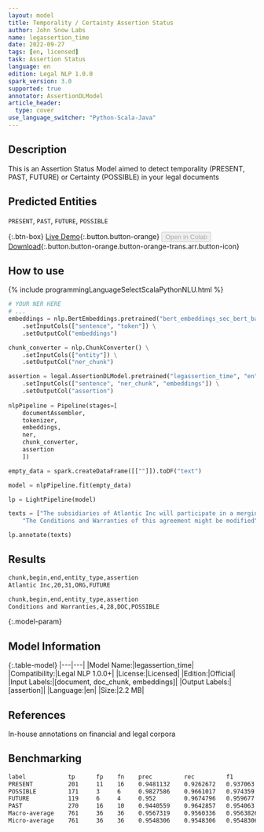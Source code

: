 ```yaml
---
layout: model
title: Temporality / Certainty Assertion Status
author: John Snow Labs
name: legassertion_time
date: 2022-09-27
tags: [en, licensed]
task: Assertion Status
language: en
edition: Legal NLP 1.0.0
spark_version: 3.0
supported: true
annotator: AssertionDLModel
article_header:
  type: cover
use_language_switcher: "Python-Scala-Java"
---
```


## Description

This is an Assertion Status Model aimed to detect temporality (PRESENT, PAST, FUTURE) or Certainty (POSSIBLE) in your legal documents

## Predicted Entities

`PRESENT`, `PAST`, `FUTURE`, `POSSIBLE`

{:.btn-box}
[Live Demo](https://demo.johnsnowlabs.com/legal/LEGASSERTION_TEMPORALITY){:.button.button-orange}
<button class="button button-orange" disabled>Open in Colab</button>
[Download](https://s3.amazonaws.com/auxdata.johnsnowlabs.com/legal/models/legassertion_time_en_1.0.0_3.0_1664274039847.zip){:.button.button-orange.button-orange-trans.arr.button-icon}

## How to use



<div class="tabs-box" markdown="1">
{% include programmingLanguageSelectScalaPythonNLU.html %}

```python
# YOUR NER HERE
# ...
embeddings = nlp.BertEmbeddings.pretrained("bert_embeddings_sec_bert_base","en") \
    .setInputCols(["sentence", "token"]) \
    .setOutputCol("embeddings")

chunk_converter = nlp.ChunkConverter() \
    .setInputCols(["entity"]) \
    .setOutputCol("ner_chunk")

assertion = legal.AssertionDLModel.pretrained("legassertion_time", "en", "legal/models")\
    .setInputCols(["sentence", "ner_chunk", "embeddings"]) \
    .setOutputCol("assertion")
    
nlpPipeline = Pipeline(stages=[
    documentAssembler, 
    tokenizer,
    embeddings,
    ner,
    chunk_converter,
    assertion
    ])

empty_data = spark.createDataFrame([[""]]).toDF("text")

model = nlpPipeline.fit(empty_data)

lp = LightPipeline(model)

texts = ["The subsidiaries of Atlantic Inc will participate in a merging operation",
    "The Conditions and Warranties of this agreement might be modified"]

lp.annotate(texts)
```

</div>

## Results

```bash
chunk,begin,end,entity_type,assertion
Atlantic Inc,20,31,ORG,FUTURE

chunk,begin,end,entity_type,assertion
Conditions and Warranties,4,28,DOC,POSSIBLE
```

{:.model-param}
## Model Information

{:.table-model}
|---|---|
|Model Name:|legassertion_time|
|Compatibility:|Legal NLP 1.0.0+|
|License:|Licensed|
|Edition:|Official|
|Input Labels:|[document, doc_chunk, embeddings]|
|Output Labels:|[assertion]|
|Language:|en|
|Size:|2.2 MB|

## References

In-house annotations on financial and legal corpora

## Benchmarking

```bash
label            tp      fp    fn    prec         rec         f1
PRESENT          201     11    16    0.9481132    0.9262672   0.937063
POSSIBLE         171     3     6     0.9827586    0.9661017   0.974359
FUTURE           119     6     4     0.952        0.9674796   0.959677
PAST             270     16    10    0.9440559    0.9642857   0.954063
Macro-average    761     36    36    0.9567319    0.9560336   0.9563826
Micro-average    761     36    36    0.9548306    0.9548306   0.9548306
```
